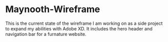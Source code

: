 # Maynooth-Wireframe

This is the current state of the wireframe I am working on as a side project to expand my abilities with Adobe XD. It includes the hero header and navigation bar for a furnature website.
